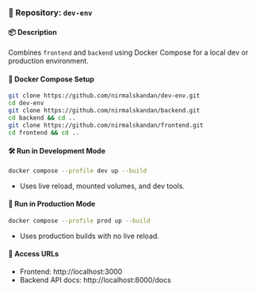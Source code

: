 ### 🔗 Repository: `dev-env`

#### 📦 Description
Combines `frontend` and `backend` using Docker Compose for a local dev or production environment.

#### 🐳 Docker Compose Setup
```bash
git clone https://github.com/nirmalskandan/dev-env.git
cd dev-env
git clone https://github.com/nirmalskandan/backend.git
cd backend && cd ..
git clone https://github.com/nirmalskandan/frontend.git
cd frontend && cd ..
```

#### 🛠️ Run in Development Mode
```bash
docker compose --profile dev up --build
```
- Uses live reload, mounted volumes, and dev tools.

#### 🚀 Run in Production Mode
```bash
docker compose --profile prod up --build
```
- Uses production builds with no live reload.

#### 🧭 Access URLs
- Frontend: http://localhost:3000
- Backend API docs: http://localhost:8000/docs